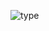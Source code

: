 
![type](https://github.com/SeniorAcademy/JavaScript/assets/151378391/e5bb7a21-fd93-4745-af5e-fd4c295cfc29)
